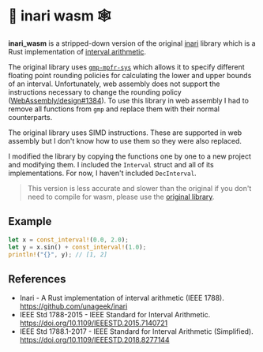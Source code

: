 # 🦊 inari wasm 🕸

**inari_wasm** is a stripped-down version of the original [inari](https://github.com/unageek/inari) library which is a Rust implementation of [interval arithmetic](https://en.wikipedia.org/wiki/Interval_arithmetic).

The original library uses [`gmp-mpfr-sys`](https://crates.io/crates/gmp-mpfr-sys) which allows it to specify different floating point rounding policies for calculating the lower and upper bounds of an interval. Unfortunately, web assembly does not support the instructions necessary to change the rounding policy  ([WebAssembly/design#1384](https://github.com/WebAssembly/design/issues/1384)). To use this library in web assembly I had to remove all functions from `gmp` and replace them with their normal counterparts.

The original library uses SIMD instructions. These are supported in web assembly but I don't know how to use them so they were also replaced.

I modified the library by copying the functions one by one to a new project and modifying them. I included the `Interval` struct and all of its implementations. For now, I haven't included `DecInterval`.

> This version is less accurate and slower than the original if you don't need to compile for wasm, please use the [original library](https://github.com/unageek/inari). 

## Example
```rust
let x = const_interval!(0.0, 2.0);
let y = x.sin() + const_interval!(1.0);
println!("{}", y); // [1, 2]
```

## References

- Inari - A Rust implementation of interval arithmetic (IEEE 1788). https://github.com/unageek/inari
- IEEE Std 1788-2015 - IEEE Standard for Interval Arithmetic. https://doi.org/10.1109/IEEESTD.2015.7140721
- IEEE Std 1788.1-2017 - IEEE Standard for Interval Arithmetic (Simplified). https://doi.org/10.1109/IEEESTD.2018.8277144
